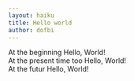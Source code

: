 ```yaml
---
layout: haiku
title: Hello world
author: dofbi
---
```


At the beginning Hello, World!<br>
At the present time too Hello, World!<br>
At the futur Hello, World!<br>
